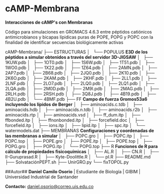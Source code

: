 cAMP-Membrana
=============

**Interacciones de cAMP's con Membranas**

Código para simulaciones en GROMACS 4.6.3 entre péptidos catiónicos antimicrobianos y bicapas lípidicas puras de POPE, POPG y POPC con la finalidad de identificar secuencias biológicamente activas

cAMP-Membrana/
├── ESTRUCTURAS
│   └── POPULUS  **E3D de los péptidos a simular obtenidos a través del servidor 3D-JIGSAW**
│       ├── 1KUW.pdb
│       ├── 1OT0.pdb
│       ├── 1S6W.pdb
│       ├── 1T51.pdb
│       ├── 1WO0.pdb
│       ├── 1X22.pdb
│       ├── 1Z64.pdb
│       ├── 2AMN.pdb
│       ├── 2AP7.pdb
│       ├── 2B68.pdb
│       ├── 2JQ0.pdb
│       ├── 2K10.pdb
│       ├── 2K6O.pdb
│       ├── 2KAM.pdb
│       ├── 2KHF.pdb
│       ├── 2LL1.pdb
│       ├── 2LNF.pdb
│       ├── 2LO7.pdb
│       ├── 2LQ0.pdb
│       ├── 2LQ1.pdb
│       ├── 2LQA.pdb
│       ├── 2M0D.pdb
│       ├── 2M9I.pdb
│       ├── 2MAG.pdb
│       ├── 2RLH.pdb
│       ├── 2RSH.pdb
│       ├── 3Q8J.pdb
│       ├── 4B19.pdb
│       ├── 4B2U.pdb
│       └── 4BMF.pdb
├── FF  **Campo de fuerza Gromos53a6 incluyendo los lípidos de Berger**
│   ├── aminoacids.c.tdb
│   ├── aminoacids.hdb
│   ├── aminoacids.n.tdb
│   ├── aminoacids.r2b
│   ├── aminoacids.rtp
│   ├── aminoacids.vsd
│   ├── ff_dum.itp
│   ├── ffbonded.itp
│   ├── ffnonbonded.itp
│   ├── forcefield.doc
│   ├── forcefield.itp
│   ├── ions.itp
│   ├── lipid.itp
│   ├── spc.itp
│   └── watermodels.dat
├── MEMBRANAS **Configuraciones y coordenadas de las membranas a simular**
│   ├── POPC.gro
│   ├── POPC.itp
│   ├── POPC.top
│   ├── POPE.gro
│   ├── POPE.itp
│   ├── POPE.top
│   ├── POPG.gro
│   ├── POPG.itp
│   └── POPG.top
├── R **Funciones de R para cálculo de propiedades fisicoquímicas**
│   ├── AL.R
│   ├── CN.R
│   ├── II-Guruprasad.R
│   ├── Kyte-Doolittle.R
│   └── pI.R
├── README.md
├── SolvataciónPEPT.sh
├── UnirGRO.py
└── fixTOPOL.py

##Autor##
**Daniel Camilo Osorio** |
Estudiante de Biología | GIBIM | Universidad Industrial de Santander 

**Contacto:**
daniel.osorio@correo.uis.edu.co


